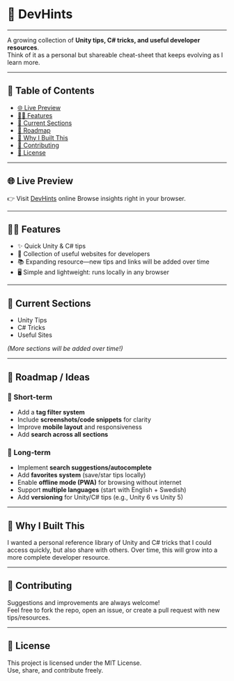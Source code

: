 # 🚀 DevHints  
---

A growing collection of **Unity tips, C# tricks, and useful developer resources**.  
Think of it as a personal but shareable cheat-sheet that keeps evolving as I learn more.

---

## 📑 Table of Contents
- [🌐 Live Preview](#-live-preview)  
- [🧑‍💻 Features](#-features)  
- [📂 Current Sections](#-current-sections)  
- [🚧 Roadmap](#-roadmap-/-ideas)  
- [🌟 Why I Built This](#-why-i-built-this)  
- [🤝 Contributing](#-contributing)  
- [📜 License](#-license)  

---

## 🌐 Live Preview
👉 Visit [DevHints](https://devhints.netlify.app/)  online
Browse insights right in your browser.

---

## 🧑‍💻 Features

- ✨ Quick Unity & C# tips  
- 🔗 Collection of useful websites for developers  
- 📚 Expanding resource—new tips and links will be added over time  
- 🖥️ Simple and lightweight: runs locally in any browser  

---

## 📂 Current Sections
- Unity Tips  
- C# Tricks  
- Useful Sites  

*(More sections will be added over time!)*

---

## 🚧 Roadmap / Ideas

### 🔹 Short-term
- Add a **tag filter system**  
- Include **screenshots/code snippets** for clarity  
- Improve **mobile layout** and responsiveness  
- Add **search across all sections**

### 🔹 Long-term
- Implement **search suggestions/autocomplete**  
- Add **favorites system** (save/star tips locally)  
- Enable **offline mode (PWA)** for browsing without internet  
- Support **multiple languages** (start with English + Swedish)  
- Add **versioning** for Unity/C# tips (e.g., Unity 6 vs Unity 5)  

---

## 🌟 Why I Built This

I wanted a personal reference library of Unity and C# tricks that I could access quickly, but also share with others. Over time, this will grow into a more complete developer resource.

---

## 🤝 Contributing

Suggestions and improvements are always welcome!  
Feel free to fork the repo, open an issue, or create a pull request with new tips/resources.

---

## 📜 License

This project is licensed under the MIT License.  
Use, share, and contribute freely.
